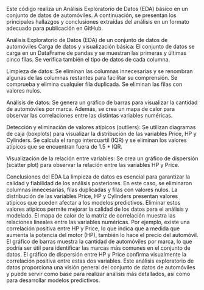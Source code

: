 Este código realiza un Análisis Exploratorio de Datos (EDA) básico en un conjunto de datos de automóviles. A continuación, se presentan los principales hallazgos y conclusiones extraídas del análisis en un formato adecuado para publicación en GitHub.

Análisis Exploratorio de Datos (EDA) de un conjunto de datos de automóviles
Carga de datos y visualización básica: El conjunto de datos se carga en un DataFrame de pandas y se muestran las primeras y últimas cinco filas. Se verifica también el tipo de datos de cada columna.

Limpieza de datos: Se eliminan las columnas innecesarias y se renombran algunas de las columnas restantes para facilitar su comprensión. Se comprueba y elimina cualquier fila duplicada. Se eliminan las filas con valores nulos.

Análisis de datos: Se genera un gráfico de barras para visualizar la cantidad de automóviles por marca. Además, se crea un mapa de calor para observar las correlaciones entre las distintas variables numéricas.

Detección y eliminación de valores atípicos (outliers): Se utilizan diagramas de caja (boxplots) para visualizar la distribución de las variables Price, HP y Cylinders. Se calcula el rango intercuartil (IQR) y se eliminan los valores atípicos que se encuentran fuera de 1.5 * IQR.

Visualización de la relación entre variables: Se crea un gráfico de dispersión (scatter plot) para observar la relación entre las variables HP y Price.

Conclusiones del EDA
La limpieza de datos es esencial para garantizar la calidad y fiabilidad de los análisis posteriores. En este caso, se eliminaron columnas innecesarias, filas duplicadas y filas con valores nulos.
La distribución de las variables Price, HP y Cylinders presentan valores atípicos que pueden afectar a los modelos predictivos. Eliminar estos valores atípicos permite mejorar la calidad de los datos para el análisis y modelado.
El mapa de calor de la matriz de correlación muestra las relaciones lineales entre las variables numéricas. Por ejemplo, existe una correlación positiva entre HP y Price, lo que indica que a medida que aumenta la potencia del motor (HP), también lo hace el precio del automóvil.
El gráfico de barras muestra la cantidad de automóviles por marca, lo que podría ser útil para identificar las marcas más comunes en el conjunto de datos.
El gráfico de dispersión entre HP y Price confirma visualmente la correlación positiva entre estas dos variables.
Este análisis exploratorio de datos proporciona una visión general del conjunto de datos de automóviles y puede servir como base para realizar análisis más detallados, así como para desarrollar modelos predictivos.
